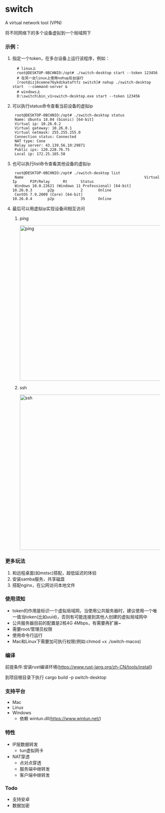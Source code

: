 # switch
 A virtual network tool (VPN)

将不同网络下的多个设备虚拟到一个局域网下


### 示例：

1. 指定一个token，在多台设备上运行该程序，例如：
    ```shell
      # linux上
      root@DESKTOP-0BCHNIO:/opt# ./switch-desktop start --token 123456
      # 在另一台linux上使用nohup后台运行
      [root@izj6cemne76ykdzkataftfz switch]# nohup ./switch-desktop start  --command-server &
      # windows上
      D:\switch\bin_v1>switch-desktop.exe start --token 123456
    ```
2. 可以执行status命令查看当前设备的虚拟ip
   ```shell
    root@DESKTOP-0BCHNIO:/opt# ./switch-desktop status
    Name: Ubuntu 18.04 (bionic) [64-bit]
    Virtual ip: 10.26.0.2
    Virtual gateway: 10.26.0.1
    Virtual netmask: 255.255.255.0
    Connection status: Connected
    NAT type: Cone
    Relay server: 43.139.56.10:29871
    Public ips: 120.228.76.75
    Local ip: 172.25.165.58
    ```
3. 也可以执行list命令查看其他设备的虚拟ip
   ```shell
    root@DESKTOP-0BCHNIO:/opt# ./switch-desktop list
    Name                                                       Virtual Ip      P2P/Relay      Rt      Status
    Windows 10.0.22621 (Windows 11 Professional) [64-bit]      10.26.0.3       p2p            2       Online
    CentOS 7.9.2009 (Core) [64-bit]                            10.26.0.4       p2p            35      Online
    ```
4. 最后可以用虚拟ip实现设备间相互访问
   1. ping

      <img width="506" alt="ping" src="documents/img/ping.jpg">
   2. ssh
   
      <img width="506" alt="ssh" src="documents/img/ssh.jpg">

### 更多玩法

1. 和远程桌面(如mstsc)搭配，超低延迟的体验
2. 安装samba服务，共享磁盘
3. 搭配nginx，在公网访问本地文件


### 使用须知
- token的作用是标识一个虚拟局域网，当使用公共服务器时，建议使用一个唯一值当token(比如uuid)，否则有可能连接到其他人创建的虚拟局域网中
- 公共服务器目前的配置是2核4G 4Mbps，有需要再扩展~
- 需要root/管理员权限
- 使用命令行运行
- Mac和Linux下需要加可执行权限(例如:chmod +x ./switch-macos)

### 编译
 前提条件:安装rust编译环境(https://www.rust-lang.org/zh-CN/tools/install)
 
 到项目根目录下执行 cargo build -p switch-desktop
 
### 支持平台
- Mac
- Linux
- Windows
  - 依赖 wintun.dll(https://www.wintun.net/)

### 特性
- IP层数据转发
  - tun虚拟网卡
- NAT穿透
  - 点对点穿透
  - 服务端中继转发
  - 客户端中继转发

### Todo
- 支持安卓
- 数据加密

